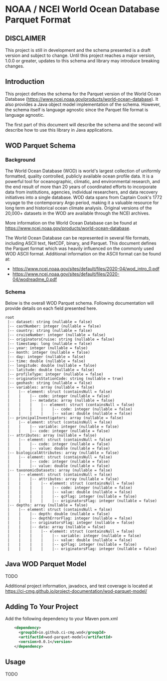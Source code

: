 # NOAA / NCEI World Ocean Database Parquet Format

## DISCLAIMER

This project is still in development and the schema presented is a draft version and subject to change.  Until this
project reaches a major version, 1.0.0 or greater, updates to this schema and library may introduce breaking changes.


## Introduction
This project defines the schema for the Parquet version of the World Ocean Database (https://www.ncei.noaa.gov/products/world-ocean-database).  It 
also provides a Java object model implementation of the schema.  However, the schema itself is language agnostic since the Parquet file 
format is language agnostic.

The first part of this document will describe the schema and the second will describe how to use this library in Java applications.

## WOD Parquet Schema

### Background
The World Ocean Database (WOD) is world's largest collection of uniformly formatted, quality controlled, publicly 
available ocean profile data. It is a powerful tool for oceanographic, climatic, and environmental research, and the end 
result of more than 20 years of coordinated efforts to incorporate data from institutions, agencies, individual 
researchers, and data recovery initiatives into a single database. WOD data spans from Captain Cook's 1772 voyage to the 
contemporary Argo period, making it a valuable resource for long term and historical ocean climate analysis. Original 
versions of the 20,000+ datasets in the WOD are available through the NCEI archives.

More information on the World Ocean Database can be found at https://www.ncei.noaa.gov/products/world-ocean-database.

The World Ocean Database can be represented in several file formats, including ASCII text, NetCDF, binary, and Parquet.
This document defines the Parquet format which was heavily influenced on the commonly used WOD ASCII format. Additional
information on the ASCII format can be found at:
* https://www.ncei.noaa.gov/sites/default/files/2020-04/wod_intro_0.pdf
* https://www.ncei.noaa.gov/sites/default/files/2020-04/wodreadme_0.pdf

### Schema

Below is the overall WOD Parquet schema.  Following documentation will provide details on each field presented here.
```
root
 |-- dataset: string (nullable = false)
 |-- castNumber: integer (nullable = false)
 |-- country: string (nullable = false)
 |-- cruiseNumber: integer (nullable = false)
 |-- originatorsCruise: string (nullable = false)
 |-- timestamp: long (nullable = false)
 |-- year: integer (nullable = false)
 |-- month: integer (nullable = false)
 |-- day: integer (nullable = false)
 |-- time: double (nullable = false)
 |-- longitude: double (nullable = false)
 |-- latitude: double (nullable = false)
 |-- profileType: integer (nullable = false)
 |-- originatorsStationCode: string (nullable = true)
 |-- geohash: string (nullable = false)
 |-- variables: array (nullable = false)
 |    |-- element: struct (containsNull = false)
 |    |    |-- code: integer (nullable = false)
 |    |    |-- metadata: array (nullable = false)
 |    |    |    |-- element: struct (containsNull = false)
 |    |    |    |    |-- code: integer (nullable = false)
 |    |    |    |    |-- value: double (nullable = false)
 |-- principalInvestigators: array (nullable = false)
 |    |-- element: struct (containsNull = false)
 |    |    |-- variable: integer (nullable = false)
 |    |    |-- code: integer (nullable = false)
 |-- attributes: array (nullable = false)
 |    |-- element: struct (containsNull = false)
 |    |    |-- code: integer (nullable = false)
 |    |    |-- value: double (nullable = false)
 |-- biologicalAttributes: array (nullable = false)
 |    |-- element: struct (containsNull = false)
 |    |    |-- code: integer (nullable = false)
 |    |    |-- value: double (nullable = false)
 |-- taxonomicDatasets: array (nullable = false)
 |    |-- element: struct (containsNull = false)
 |    |    |-- attributes: array (nullable = false)
 |    |    |    |-- element: struct (containsNull = false)
 |    |    |    |    |-- code: integer (nullable = false)
 |    |    |    |    |-- value: double (nullable = false)
 |    |    |    |    |-- qcFlag: integer (nullable = false)
 |    |    |    |    |-- originatorsFlag: integer (nullable = false)
 |-- depths: array (nullable = false)
 |    |-- element: struct (containsNull = false)
 |    |    |-- depth: double (nullable = false)
 |    |    |-- depthErrorFlag: integer (nullable = false)
 |    |    |-- originatorsFlag: integer (nullable = false)
 |    |    |-- data: array (nullable = false)
 |    |    |    |-- element: struct (containsNull = false)
 |    |    |    |    |-- variable: integer (nullable = false)
 |    |    |    |    |-- value: double (nullable = false)
 |    |    |    |    |-- qcFlag: integer (nullable = false)
 |    |    |    |    |-- originatorsFlag: integer (nullable = false)
```


## Java WOD Parquet Model

TODO




Additional project information, javadocs, and test coverage is located at https://ci-cmg.github.io/project-documentation/wod-parquet-model/

## Adding To Your Project

Add the following dependency to your Maven pom.xml

```xml
    <dependency>
      <groupId>io.github.ci-cmg.wod</groupId>
      <artifactId>wod-parquet-model</artifactId>
      <version>0.0.1</version>
    </dependency>
```

## Usage
TODO








